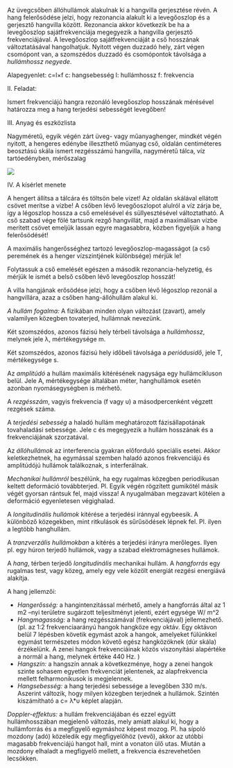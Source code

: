 Az üvegcsőben állóhullámok alakulnak ki a hangvilla gerjesztése révén. A hang felerősödése jelzi, hogy rezonancia alakult ki a levegőoszlop és a gerjesztő hangvilla között. Rezonancia akkor következik be ha a levegőoszlop sajátfrekvenciája megegyezik a hangvilla gerjesztő frekvenciájával. A levegőoszlop sajátfrekvenciáját a cső hosszának változtatásával hangolhatjuk. Nyitott végen duzzadó hely, zárt végen csomópont van, a szomszédos duzzadó és csomópontok távolsága a *hullámhossz negyede*.

Alapegyenlet: c=l×f
c: hangsebesség
l: hullámhossz
f: frekvencia

II. Feladat:

Ismert frekvenciájú hangra rezonáló levegőoszlop hosszának mérésével határozza meg a hang terjedési sebességét levegőben!

III. Anyag és eszközlista

Nagyméretű, egyik végén zárt üveg- vagy műanyaghenger, mindkét végén nyitott, a hengeres edénybe illeszthető műanyag cső, oldalán centiméteres beosztású skála ismert rezgésszámú hangvilla, nagyméretű tálca, víz tartóedényben, mérőszalag

![](http://i.imgur.com/adMVwHW.png)

IV. A kísérlet menete

A hengert állítsa a tálcára és töltsön bele vizet! Az oldalán skálával ellátott csövet merítse a vízbe! A csőben lévő levegőoszlopot alulról a víz zárja be, így a légoszlop hossza a cső emelésével és süllyesztésével változtatható. A cső szabad vége fölé tartsunk rezgő hangvillát, majd a maximálisan vízbe merített csövet emeljük lassan egyre magasabbra, közben figyeljük a hang felerősödését!

A maximális hangerősséghez tartozó levegőoszlop-magasságot (a cső peremének és a henger vízszintjének különbsége) mérjük le!

Folytassuk a cső emelését egészen a második rezonancia-helyzetig, és mérjük le ismét a belső csőben lévő levegőoszlop hosszát!

A villa hangjának erősödése jelzi, hogy a csőben lévő légoszlop rezonál a hangvillára, azaz a csőben hang-állóhullám alakul ki.

*A hullám fogalma:* A fizikában minden olyan változást (zavart), amely valamilyen közegben tovaterjed, hullámnak nevezünk.

Két szomszédos, azonos fázisú hely térbeli távolsága a *hullámhossz*, melynek jele λ, mértékegysége m.

Két szomszédos, azonos fázisú hely időbeli távolsága a *periódusidő*, jele T, mértékegysége s.

Az *amplitúdó* a hullám maximális kitérésének nagysága egy hullámcikluson belül. Jele A, mértékegysége általában méter, hanghullámok esetén azonban nyomásegységben is mérhető.

A *rezgésszám*, vagyis frekvencia (f vagy υ) a másodpercenként végzett rezgések száma.

A *terjedési sebesség* a haladó hullám meghatározott fázisállapotának tovahaladási sebessége. Jele c és megegyezik a hullám hosszának és a frekvenciájának szorzatával.

Az *állóhullámok* az interferencia gyakran előforduló speciális esetei. Akkor keletkezhetnek, ha egymással szemben haladó azonos frekvenciájú és amplitúdójú hullámok találkoznak, s interferálnak.

*Mechanikai hullámról* beszélünk, ha egy rugalmas közegben periodikusan keltett deformáció továbbterjed. Pl. Egyik végén rögzített gumikötél másik végét gyorsan rántsuk fel, majd vissza! A nyugalmában megzavart kötélen a deformáció egyenletesen végighalad.

A *longitudinális hullámok* kitérése a terjedési iránnyal egybeesik. A különböző közegekben, mint ritkulások és sűrűsödések lépnek fel. Pl. ilyen a legtöbb hanghullám.

A *tranzverzális hullámokban* a kitérés a terjedési irányra merőleges. Ilyen pl. egy húron terjedő hullámok, vagy a szabad elektromágneses hullámok.

A *hang*, térben terjedő *longitudinális* mechanikai hullám. A *hangforrás* egy rugalmas test, vagy közeg, amely egy vele közölt energiát rezgési energiává alakítja.

A hang jellemzői:

 - *Hangerősség:* a hangintenzitással mérhető, amely a hangforrás által az 1 m2 –nyi területre sugárzott teljesítményt jelenti, ezért egysége W/ m^2
 - *Hangmagasság:* a hang rezgésszámával (frekvenciájával) jellemezhető. (pl. az 1:2 frekvenciaarányú hangok hangköze egy oktáv. Egy oktávon belül 7 lépésben követik egymást azok a hangok, amelyeket fülünkkel egymást természetes módon követő egész hangközöknek (dúr skála) érzékelünk. A zenei hangok frekvenciáinak közös viszonyítási alapértéke a normál a hang, melynek értéke 440 Hz. )
 - *Hangszín:* a hangszín annak a következménye, hogy a zenei hangok szinte sohasem egyetlen frekvenciát jelentenek, az alapfrekvencia mellett felharmonikusok is megjelennek.
 - *Hangsebesség:* a hang terjedési sebessége a levegőben 330 m/s. Aszerint változik, hogy milyen közegben terjednek a hullámok. Szintén kiszámítható a c= λ*υ képlet alapján.

*Doppler-effektus:* a hullám frekvenciájában és ezzel együtt hullámhosszában megjelenő változás, mely amiatt alakul ki, hogy a hullámforrás és a megfigyelő egymáshoz képest mozog. Pl. ha sípoló mozdony (adó) közeledik egy megfigyelőhöz (vevő), akkor az utóbbi magasabb frekvenciájú hangot hall, mint a vonaton ülő utas. Miután a mozdony elhaladt a megfigyelő mellett, a frekvencia észrevehetően lecsökken.
